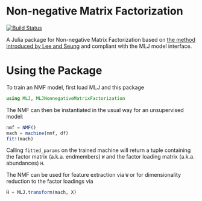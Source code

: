 # Non-negative Matrix Factorization

[![Build Status](https://github.com/john-waczak/MLJNonnegativeMatrixFactorization.jl/actions/workflows/CI.yml/badge.svg?branch=main)](https://github.com/john-waczak/MLJNonnegativeMatrixFactorization.jl/actions/workflows/CI.yml?query=branch%3Amain)


A Julia package for Non-negative Matrix Factorization based on [the method introduced by Lee and Seung](https://www.nature.com/articles/44565) and compliant with the MLJ model interface.


# Using the Package

To train an NMF model, first load MLJ and this package

```julia
using MLJ, MLJNonnegativeMatrixFactorization
```

The NMF can then be instantiated in the usual way for an unsupervised model:

```julia
nmf = NMF()
mach = machine(nmf, df)
fit!(mach)
```

Calling `fitted_params` on the trained machine will return a tuple containing the factor matrix (a.k.a. endmembers) `W` and the factor loading matrix (a.k.a. abundances) `H`.

The NMF can be used for feature extraction via `W` or for dimensionality reduction to the factor loadings via

```julia
Ĥ = MLJ.transform(mach, X)
```
